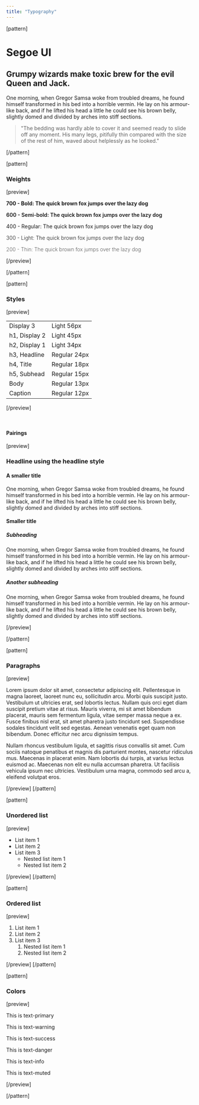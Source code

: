 ```yaml
---
title: "Typography"
---
```


[pattern]
<div class="container-fluid">
    <div class="row">
        <div style="max-width: 100%; width: 600px; margin: auto;">
            <h1>Segoe UI</h1>
            <h2>Grumpy wizards make toxic brew for the evil Queen and Jack.</h2>
            <p class="subhead">One morning, when Gregor Samsa woke from troubled dreams, he found himself transformed in his bed into a horrible vermin. He lay on his armour-like back, and if he lifted his head a little he could see his brown belly, slightly domed and divided by arches into stiff sections.</p>
            <blockquote>"The bedding was hardly able to cover it and seemed ready to slide off any moment. His many legs, pitifully thin compared with the size of the rest of him, waved about helplessly as he looked."</blockquote>
        </div>
    </div>
</div>
[/pattern]

[pattern]
### Weights

[preview]
<div style="font-size: 14px">
    <!-- <p style="font-weight: 800">800 - Black: The quick brown fox jumps over the lazy dog</p> -->
    <p style="font-weight: 700">700 - Bold: The quick brown fox jumps over the lazy dog</p>
    <p style="font-weight: 600">600 - Semi-bold: The quick brown fox jumps over the lazy dog</p>
    <!-- <p style="font-weight: 500">500 - Medium: The quick brown fox jumps over the lazy dog</p> -->
    <p style="font-weight: 400">400 - Regular: The quick brown fox jumps over the lazy dog</p>
    <p style="font-weight: 300">300 - Light: The quick brown fox jumps over the lazy dog</p>
    <p style="font-weight: 200">200 - Thin: The quick brown fox jumps over the lazy dog</p>
    <!-- <p style="font-weight: 100">100 - Ultra thin: The quick brown fox jumps over the lazy dog</p> -->
</div>

[/preview]

[/pattern]

[pattern]
### Styles

[preview]
<table class="table table-borderless table-valign">
    <tbody>
        <tr>
            <td>Display 3</td>
            <td><div class="display3">Light 56px</div></td>
        </tr>
        <tr>
            <td>h1, Display 2</td>
            <td><div class="display2">Light 45px</div></td>
        </tr>
        <tr>
            <td>h2, Display 1</td>
            <td><div class="display1">Light 34px</div></td>
        </tr>
        <tr>
            <td>h3, Headline</td>
            <td><div class="headline">Regular 24px</div></td>
        </tr>
        <tr>
            <td>h4, Title</td>
            <td><div class="title">Regular 18px</div></td>
        </tr>
        <tr>
            <td>h5, Subhead</td>
            <td><div class="subhead">Regular 15px</div></td>
        </tr>
        <tr>
            <td>Body</td>
            <td><div class="body">Regular 13px</div></td>
        </tr>
        <tr>
            <td>Caption</td>
            <td><div class="caption">Regular 12px</div></td>
        </tr>
    </tbody>
</table>

[/preview]

&nbsp;

#### Pairings
[preview]
<div style="max-width: 600px;">
    <h3>Headline using the headline style</h3>
    <h4>A smaller title</h4>
    <p>One morning, when Gregor Samsa woke from troubled dreams, he found himself transformed in his bed into a horrible vermin. He lay on his armour-like back, and if he lifted his head a little he could see his brown belly, slightly domed and divided by arches into stiff sections.</p>
    <h4>Smaller title</h4>
    <h5>Subheading</h5>
    <p>One morning, when Gregor Samsa woke from troubled dreams, he found himself transformed in his bed into a horrible vermin. He lay on his armour-like back, and if he lifted his head a little he could see his brown belly, slightly domed and divided by arches into stiff sections.</p>
    <h5>Another subheading</h5>
    <p>One morning, when Gregor Samsa woke from troubled dreams, he found himself transformed in his bed into a horrible vermin. He lay on his armour-like back, and if he lifted his head a little he could see his brown belly, slightly domed and divided by arches into stiff sections.</p>

</div>
[/preview]

[/pattern]

[pattern]
### Paragraphs
[preview]
<p>Lorem ipsum dolor sit amet, consectetur adipiscing elit. Pellentesque in magna laoreet, laoreet nunc eu, sollicitudin arcu. Morbi quis suscipit justo. Vestibulum ut ultricies erat, sed lobortis lectus. Nullam quis orci eget diam suscipit pretium vitae at risus. Mauris viverra, mi sit amet bibendum placerat, mauris sem fermentum ligula, vitae semper massa neque a ex. Fusce finibus nisl erat, sit amet pharetra justo tincidunt sed. Suspendisse sodales tincidunt velit sed egestas. Aenean venenatis eget quam non bibendum. Donec efficitur nec arcu dignissim tempus.</p>
<p>Nullam rhoncus vestibulum ligula, et sagittis risus convallis sit amet. Cum sociis natoque penatibus et magnis dis parturient montes, nascetur ridiculus mus. Maecenas in placerat enim. Nam lobortis dui turpis, at varius lectus euismod ac. Maecenas non elit eu nulla accumsan pharetra. Ut facilisis vehicula ipsum nec ultricies. Vestibulum urna magna, commodo sed arcu a, eleifend volutpat eros.</p>
[/preview]
[/pattern]

[pattern]
### Unordered list
[preview]
<ul>
    <li>List item 1</li>
    <li>List item 2</li>
    <li>List item 3
        <ul>
            <li>Nested list item 1 </li>
            <li>Nested list item 2 </li>
        </ul>
    </li>
</ul>
[/preview]
[/pattern]

[pattern]
### Ordered list
[preview]
<ol>
    <li>List item 1</li>
    <li>List item 2</li>
    <li>List item 3
        <ol>
            <li>Nested list item 1 </li>
            <li>Nested list item 2 </li>
        </ol>
    </li>
</ol>
[/preview]
[/pattern]

[pattern]
### Colors

[preview]
<p class="text-primary">This is text-primary</p>
<p class="text-warning">This is text-warning</p>
<p class="text-success">This is text-success</p>
<p class="text-danger">This is text-danger</p>
<p class="text-info">This is text-info</p>
<p class="text-muted">This is text-muted</p>
[/preview]

[/pattern]
